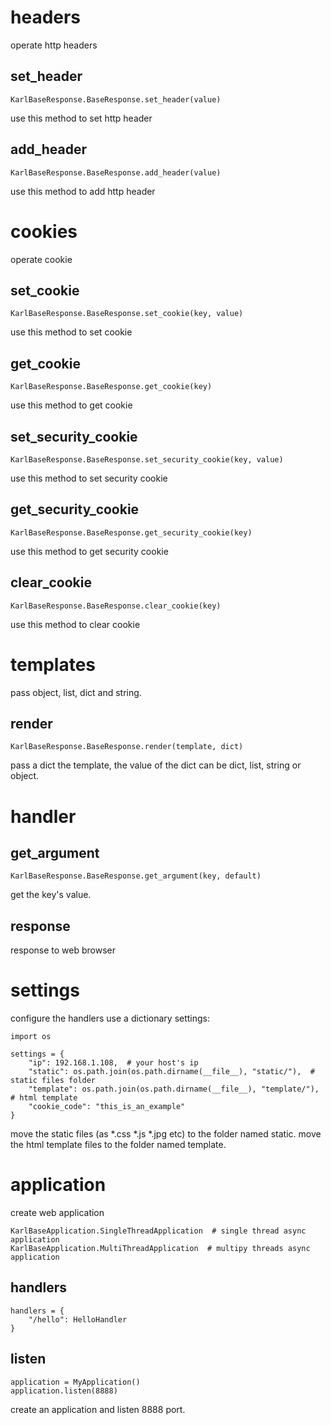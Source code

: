 # headers
operate http headers  
## set_header
    KarlBaseResponse.BaseResponse.set_header(value)  
use this method to set http header  
## add_header
    KarlBaseResponse.BaseResponse.add_header(value)  
use this method to add http header  
# cookies
operate cookie
## set_cookie
    KarlBaseResponse.BaseResponse.set_cookie(key, value)
use this method to set cookie
## get_cookie
    KarlBaseResponse.BaseResponse.get_cookie(key)
use this method to get cookie
## set_security_cookie
    KarlBaseResponse.BaseResponse.set_security_cookie(key, value)
use this method to set security cookie
## get_security_cookie
    KarlBaseResponse.BaseResponse.get_security_cookie(key)
use this method to get security cookie
## clear_cookie
    KarlBaseResponse.BaseResponse.clear_cookie(key)
use this method to clear cookie
# templates
pass object, list, dict and string.
## render
    KarlBaseResponse.BaseResponse.render(template, dict)
pass a dict the template, the value of the dict can be dict, list, string or object.
# handler
## get_argument
    KarlBaseResponse.BaseResponse.get_argument(key, default)
get the key's value.
## response
response to web browser
# settings
configure the handlers use a dictionary settings:  

    import os
    
    settings = {
        "ip": 192.168.1.108,  # your host's ip
        "static": os.path.join(os.path.dirname(__file__), "static/"),  # static files folder
        "template": os.path.join(os.path.dirname(__file__), "template/"),  # html template
        "cookie_code": "this_is_an_example"
    }
    
move the static files (as *.css *.js *.jpg etc) to the folder named static.
move the html template files to the folder named template.
# application
create web application  

    KarlBaseApplication.SingleThreadApplication  # single thread async application
    KarlBaseApplication.MultiThreadApplication  # multipy threads async application

## handlers
  
    handlers = {
        "/hello": HelloHandler
    }
  
## listen
    
    application = MyApplication()
    application.listen(8888)

create an application and listen 8888 port.
